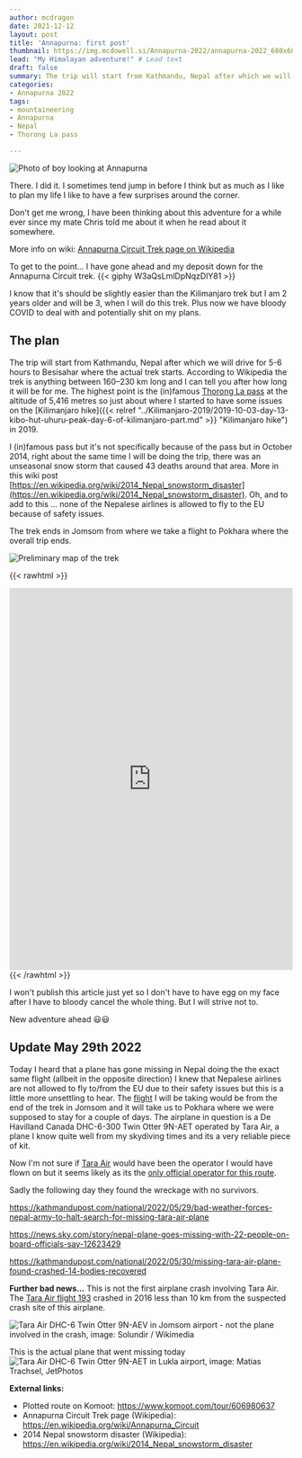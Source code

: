 ```yaml
---
author: mcdragon
date: 2021-12-12
layout: post
title: 'Annapurna: first post'
thumbnail: https://img.mcdowell.si/Annapurna-2022/annapurna-2022_680x680.jpg
lead: "My Himalayan adventure!" # Lead text
draft: false
summary: The trip will start from Kathmandu, Nepal after which we will drive for 5-6 hours to Besisahar where the actual trek starts. According to Wikipedia the trek is anything between 160–230 km long and I can tell you after how long it will be for me. The highest point is the (in)famous Thorong La pass at 5,416 metre altitude so just about where I started to have some issues on the Kilimanjaro hike in 2019. 
categories:
- Annapurna 2022
tags:
- mountaineering
- Annapurna
- Nepal
- Thorong La pass

---
```

![Photo of boy looking at Annapurna](https://img.mcdowell.si/Annapurna-2022/annapurna-child.jpg)

There. I did it. I sometimes tend jump in before I think but as much as I like to plan my life I like to have a few surprises around the corner. 

Don't get me wrong, I have been thinking about this adventure for a while ever since my mate Chris told me about it when he read about it somewhere.

More info on wiki:  [Annapurna Circuit Trek page on Wikipedia](https://en.wikipedia.org/wiki/Annapurna_Circuit)

To get to the point... I have gone ahead and my deposit down for the Annapurna Circuit trek. 
{{< giphy W3aQsLmlDpNqzDlY81 >}}

I know that it's should be slightly easier than the Kilimanjaro trek but I am 2 years older and will be 3, when I will do this trek. 
Plus now we have bloody COVID to deal with and potentially shit on my plans. 

## The plan
The trip will start from Kathmandu, Nepal after which we will drive for 5-6 hours to Besisahar where the actual trek starts. According to Wikipedia the trek is anything between 160–230 km long and I can tell you after how long it will be for me. The highest point is the (in)famous [Thorong La pass](https://en.wikipedia.org/wiki/Thorong_La) at the altitude of 5,416 metres so just about where I started to have some issues on the [Kilimanjaro hike]({{< relref "../Kilimanjaro-2019/2019-10-03-day-13-kibo-hut-uhuru-peak-day-6-of-kilimanjaro-part.md" >}} "Kilimanjaro hike") in 2019. 

I (in)famous pass but it's not specifically because of the pass but in October 2014, right about the same time I will be doing the trip, there was an unseasonal snow storm that caused 43 deaths around that area. More in this wiki post [https://en.wikipedia.org/wiki/2014_Nepal_snowstorm_disaster](https://en.wikipedia.org/wiki/2014_Nepal_snowstorm_disaster).
Oh, and to add to this ... none of the Nepalese airlines is allowed to fly to the EU because of safety issues.

The trek ends in Jomsom from where we take a flight to Pokhara where the overall trip ends. 

![Preliminary map of the trek](https://img.mcdowell.si/Annapurna-2022/rough-map-of-trek.gif "Preliminary map of the trek")

{{< rawhtml >}}
  <iframe src="https://www.komoot.com/tour/606980637/embed?profile=1" width="100%" height="680" frameborder="0" scrolling="no"></iframe>
{{< /rawhtml >}}

I won't publish this article just yet so I don't have to have egg on my face after I have to bloody cancel the whole thing. But I will strive not to. 

New adventure ahead 😃😃

## Update May 29th 2022
Today I heard that a plane has gone missing in Nepal doing the the exact same flight (allbeit in the opposite direction)
I knew that Nepalese airlines are not allowed to fly to/from the EU due to their safety issues but this is a little more unsettling to hear.
The [flight](https://www.flightradar24.com/data/aircraft/9n-aet#2c093470) I will be taking would be from the end of the trek in Jomsom and it will take us to Pokhara where we were supposed to stay for a couple of days. The airplane in question is a De Havilland Canada DHC-6-300 Twin Otter 9N-AET operated by Tara Air, a plane I know quite well from my skydiving times and its a very reliable piece of kit.

Now I'm not sure if [Tara Air](https://www.taraair.com/) would have been the operator I would have flown on but it seems likely as its the [only official operator for this route](https://english.onlinekhabar.com/pokhara-jomsom-flight-reopens.html).

Sadly the following day they found the wreckage with no survivors.

https://kathmandupost.com/national/2022/05/29/bad-weather-forces-nepal-army-to-halt-search-for-missing-tara-air-plane

https://news.sky.com/story/nepal-plane-goes-missing-with-22-people-on-board-officials-say-12623429

https://kathmandupost.com/national/2022/05/30/missing-tara-air-plane-found-crashed-14-bodies-recovered

**Further bad news...**
This is not the first airplane crash involving Tara Air. The [Tara Air flight 193](https://en.wikipedia.org/wiki/Tara_Air_Flight_193) crashed in 2016 less than 10 km from the suspected crash site of this airplane. 

![Tara Air DHC-6 Twin Otter 9N-AEV in Jomsom airport - not the plane involved in the crash, image: Solundir / Wikimedia](https://img.mcdowell.si/Annapurna-2022/Tara_Air_Twin_Otter_in_Jomsom.jpg "Tara Air DHC-6 Twin Otter 9N-AEV in Jomsom airport, image: Solundir / Wikimedia")

This is the actual plane that went missing today
![Tara Air DHC-6 Twin Otter 9N-AET in Lukla airport, image: Matias Trachsel, JetPhotos](https://img.mcdowell.si/Annapurna-2022/9N-AET.jpeg "Tara Air DHC-6 Twin Otter 9N-AET in Lukla airport, image: Matias Trachsel, JetPhotos")

**External links:**
- Plotted route on Komoot: https://www.komoot.com/tour/606980637
- Annapurna Circuit Trek page (Wikipedia): https://en.wikipedia.org/wiki/Annapurna_Circuit
- 2014 Nepal snowstorm disaster (Wikipedia): https://en.wikipedia.org/wiki/2014_Nepal_snowstorm_disaster
